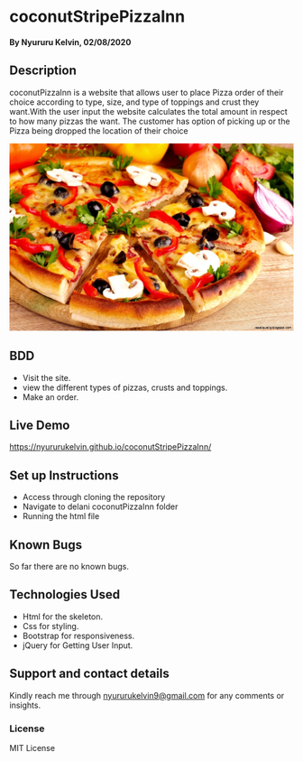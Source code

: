 # coconutStripePizzaInn
#### By Nyururu Kelvin, 02/08/2020

## Description
coconutPizzaInn is a website that allows user to place Pizza order of their choice according to type, size, and type of toppings and crust they want.With the user input the website calculates the total amount in respect to how many pizzas the want. The customer has option of picking up or the Pizza being dropped the location of their choice 

![picture](images/dominos-pizza.jpg)

## BDD
* Visit the site.
* view the different types of pizzas, crusts and toppings.
* Make an order.

## Live Demo
https://nyururukelvin.github.io/coconutStripePizzaInn/

## Set up Instructions
* Access through cloning the repository
* Navigate to delani coconutPizzaInn folder 
* Running the html file

## Known Bugs
So far there are no known bugs.

## Technologies Used
* Html for the skeleton.
* Css for styling.
* Bootstrap for responsiveness.
* jQuery for Getting User Input.

## Support and contact details
Kindly reach me through nyururukelvin9@gmail.com for any comments or insights.

### License

MIT License
